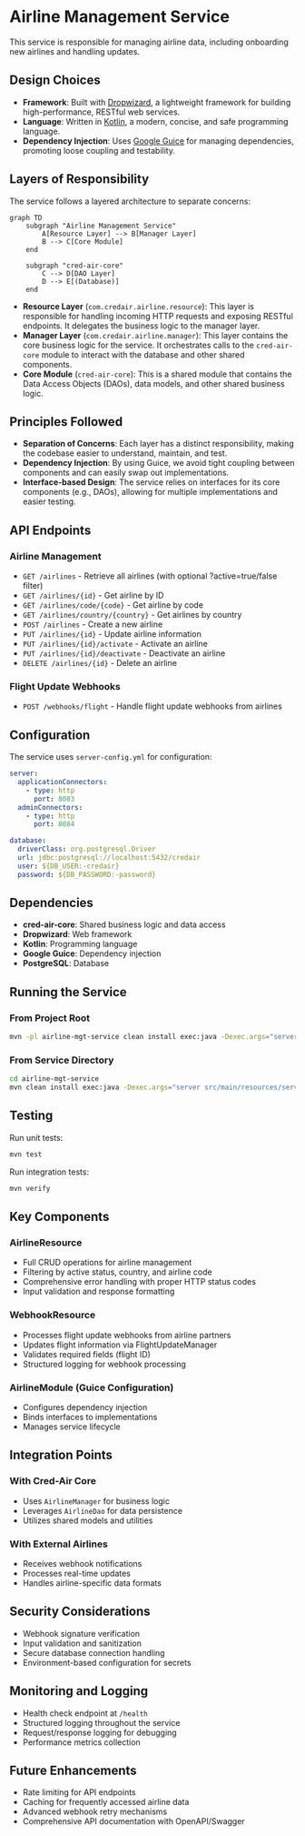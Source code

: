 # Airline Management Service

This service is responsible for managing airline data, including onboarding new airlines and handling updates.

## Design Choices

- **Framework**: Built with [Dropwizard](https://www.dropwizard.io/), a lightweight framework for building high-performance, RESTful web services.
- **Language**: Written in [Kotlin](https://kotlinlang.org/), a modern, concise, and safe programming language.
- **Dependency Injection**: Uses [Google Guice](https://github.com/google/guice) for managing dependencies, promoting loose coupling and testability.

## Layers of Responsibility

The service follows a layered architecture to separate concerns:

```mermaid
graph TD
    subgraph "Airline Management Service"
        A[Resource Layer] --> B[Manager Layer]
        B --> C[Core Module]
    end

    subgraph "cred-air-core"
        C --> D[DAO Layer]
        D --> E[(Database)]
    end
```

-   **Resource Layer** (`com.credair.airline.resource`): This layer is responsible for handling incoming HTTP requests and exposing RESTful endpoints. It delegates the business logic to the manager layer.
-   **Manager Layer** (`com.credair.airline.manager`): This layer contains the core business logic for the service. It orchestrates calls to the `cred-air-core` module to interact with the database and other shared components.
-   **Core Module** (`cred-air-core`): This is a shared module that contains the Data Access Objects (DAOs), data models, and other shared business logic.

## Principles Followed

-   **Separation of Concerns**: Each layer has a distinct responsibility, making the codebase easier to understand, maintain, and test.
-   **Dependency Injection**: By using Guice, we avoid tight coupling between components and can easily swap out implementations.
-   **Interface-based Design**: The service relies on interfaces for its core components (e.g., DAOs), allowing for multiple implementations and easier testing.

## API Endpoints

### Airline Management
- `GET /airlines` - Retrieve all airlines (with optional ?active=true/false filter)
- `GET /airlines/{id}` - Get airline by ID
- `GET /airlines/code/{code}` - Get airline by code
- `GET /airlines/country/{country}` - Get airlines by country
- `POST /airlines` - Create a new airline
- `PUT /airlines/{id}` - Update airline information
- `PUT /airlines/{id}/activate` - Activate an airline
- `PUT /airlines/{id}/deactivate` - Deactivate an airline
- `DELETE /airlines/{id}` - Delete an airline

### Flight Update Webhooks
- `POST /webhooks/flight` - Handle flight update webhooks from airlines

## Configuration

The service uses `server-config.yml` for configuration:

```yaml
server:
  applicationConnectors:
    - type: http
      port: 8083
  adminConnectors:
    - type: http
      port: 8084

database:
  driverClass: org.postgresql.Driver
  url: jdbc:postgresql://localhost:5432/credair
  user: ${DB_USER:-credair}
  password: ${DB_PASSWORD:-password}
```

## Dependencies

- **cred-air-core**: Shared business logic and data access
- **Dropwizard**: Web framework
- **Kotlin**: Programming language
- **Google Guice**: Dependency injection
- **PostgreSQL**: Database

## Running the Service

### From Project Root
```bash
mvn -pl airline-mgt-service clean install exec:java -Dexec.args="server airline-mgt-service/src/main/resources/server-config.yml"
```

### From Service Directory
```bash
cd airline-mgt-service
mvn clean install exec:java -Dexec.args="server src/main/resources/server-config.yml"
```


## Testing

Run unit tests:
```bash
mvn test
```

Run integration tests:
```bash
mvn verify
```

## Key Components

### AirlineResource
- Full CRUD operations for airline management
- Filtering by active status, country, and airline code
- Comprehensive error handling with proper HTTP status codes
- Input validation and response formatting

### WebhookResource
- Processes flight update webhooks from airline partners
- Updates flight information via FlightUpdateManager
- Validates required fields (flight ID)
- Structured logging for webhook processing

### AirlineModule (Guice Configuration)
- Configures dependency injection
- Binds interfaces to implementations
- Manages service lifecycle

## Integration Points

### With Cred-Air Core
- Uses `AirlineManager` for business logic
- Leverages `AirlineDao` for data persistence
- Utilizes shared models and utilities

### With External Airlines
- Receives webhook notifications
- Processes real-time updates
- Handles airline-specific data formats

## Security Considerations

- Webhook signature verification
- Input validation and sanitization
- Secure database connection handling
- Environment-based configuration for secrets

## Monitoring and Logging

- Health check endpoint at `/health`
- Structured logging throughout the service
- Request/response logging for debugging
- Performance metrics collection

## Future Enhancements

- Rate limiting for API endpoints
- Caching for frequently accessed airline data
- Advanced webhook retry mechanisms
- Comprehensive API documentation with OpenAPI/Swagger
